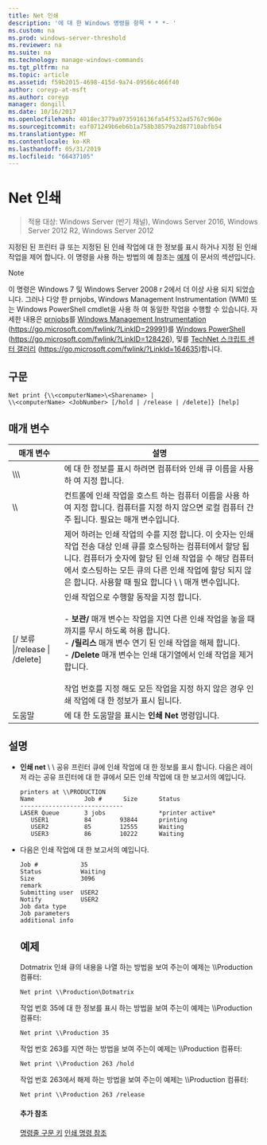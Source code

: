 ```yaml
---
title: Net 인쇄
description: '에 대 한 Windows 명령을 항목 * * *- '
ms.custom: na
ms.prod: windows-server-threshold
ms.reviewer: na
ms.suite: na
ms.technology: manage-windows-commands
ms.tgt_pltfrm: na
ms.topic: article
ms.assetid: f59b2015-4698-415d-9a74-09566c466f40
author: coreyp-at-msft
ms.author: coreyp
manager: dongill
ms.date: 10/16/2017
ms.openlocfilehash: 4018ec3779a9735916136fa54f532ad5767c960e
ms.sourcegitcommit: eaf071249b6eb6b1a758b38579a2d87710abfb54
ms.translationtype: MT
ms.contentlocale: ko-KR
ms.lasthandoff: 05/31/2019
ms.locfileid: "66437105"
---
```

# <a name="net-print"></a>Net 인쇄

>적용 대상: Windows Server (반기 채널), Windows Server 2016, Windows Server 2012 R2, Windows Server 2012

지정된 된 프린터 큐 또는 지정된 된 인쇄 작업에 대 한 정보를 표시 하거나 지정 된 인쇄 작업을 제어 합니다.
이 명령을 사용 하는 방법의 예 참조는 [예제](#BKMK_examples) 이 문서의 섹션입니다.
> [!NOTE]
> 이 명령은 Windows 7 및 Windows Server 2008 r 2에서 더 이상 사용 되지 되었습니다. 그러나 다양 한 prnjobs, Windows Management Instrumentation (WMI) 또는 Windows PowerShell cmdlet을 사용 하 여 동일한 작업을 수행할 수 있습니다. 자세한 내용은 [prnjobs](prnjobs.md)를 [Windows Management Instrumentation](https://go.microsoft.com/fwlink/?LinkID=29991) (https://go.microsoft.com/fwlink/?LinkID=29991)를 [Windows PowerShell](https://go.microsoft.com/fwlink/?LinkID=128426) (https://go.microsoft.com/fwlink/?LinkID=128426), 및를 [TechNet 스크립트 센터 갤러리](https://go.microsoft.com/fwlink/?LinkId=164635) (https://go.microsoft.com/fwlink/?LinkId=164635)합니다.
> ## <a name="syntax"></a>구문
> ```
> Net print {\\<computerName>\<Sharename> | 
> \\<computerName> <JobNumber> [/hold | /release | /delete]} [help]
> ```
> ## <a name="parameters"></a>매개 변수
> 
> |               매개 변수               |                                                                                                                                                                                                                     설명                                                                                                                                                                                                                      |
> |----------------------------------------|------------------------------------------------------------------------------------------------------------------------------------------------------------------------------------------------------------------------------------------------------------------------------------------------------------------------------------------------------------------------------------------------------------------------------------------------------|
> |    \\\\<computerName>\\<Sharename>     |                                                                                                                                                                            에 대 한 정보를 표시 하려면 컴퓨터와 인쇄 큐 이름을 사용 하 여 지정 합니다.                                                                                                                                                                             |
> |           \\\\<computerName>           |                                                                                                                                 컨트롤에 인쇄 작업을 호스트 하는 컴퓨터 이름을 사용 하 여 지정 합니다. 컴퓨터를 지정 하지 않으면 로컬 컴퓨터 간주 됩니다. 필요는 <JobNumber> 매개 변수입니다.                                                                                                                                  |
> |              <JobNumber>               |                                             제어 하려는 인쇄 작업의 수를 지정 합니다. 이 숫자는 인쇄 작업 전송 대상 인쇄 큐를 호스팅하는 컴퓨터에서 할당 됩니다. 컴퓨터가 숫자에 할당 된 인쇄 작업을 수 해당 컴퓨터에서 호스팅하는 모든 큐의 다른 인쇄 작업에 할당 되지 않은 합니다. 사용할 때 필요 합니다 \\ \\ <computerName> 매개 변수입니다.                                             |
> | [/ 보류 &#124;/release &#124; /delete] | 인쇄 작업으로 수행할 동작을 지정 합니다.<br /><br />- **보관/** 매개 변수는 작업을 지연 다른 인쇄 작업을 놓을 때까지를 무시 하도록 허용 합니다.<br />- **/릴리스** 매개 변수 연기 된 인쇄 작업을 해제 합니다.<br />- **/Delete** 매개 변수는 인쇄 대기열에서 인쇄 작업을 제거 합니다.<br /><br />작업 번호를 지정 해도 모든 작업을 지정 하지 않은 경우 인쇄 작업에 대 한 정보가 표시 됩니다. |
> |                  도움말                  |                                                                                                                                                                                                     에 대 한 도움말을 표시는 **인쇄 Net** 명령입니다.                                                                                                                                                                                                     |
> 
> ## <a name="remarks"></a>설명
> - **인쇄 net** \\ \\ <computerName> 공유 프린터 큐에 인쇄 작업에 대 한 정보를 표시 합니다. 다음은 레이저 라는 공유 프린터에 대 한 큐에서 모든 인쇄 작업에 대 한 보고서의 예입니다.
>   ```
>   printers at \\PRODUCTION
>   Name              Job #      Size      Status
>   -----------------------------
>   LASER Queue       3 jobs               *printer active*
>      USER1          84        93844      printing
>      USER2          85        12555      Waiting
>      USER3          86        10222      Waiting
>   ```
> - 다음은 인쇄 작업에 대 한 보고서의 예입니다.
>   ```
>   Job #            35
>   Status           Waiting
>   Size             3096
>   remark
>   Submitting user  USER2
>   Notify           USER2
>   Job data type
>   Job parameters
>   additional info
>   ```
>   ## <a name="BKMK_examples"></a>예제
>   Dotmatrix 인쇄 큐의 내용을 나열 하는 방법을 보여 주는이 예제는 \\\Production 컴퓨터:
>   ```
>   Net print \\Production\Dotmatrix 
>   ```
>   작업 번호 35에 대 한 정보를 표시 하는 방법을 보여 주는이 예제는 \\\Production 컴퓨터:
>   ```
>   Net print \\Production 35 
>   ```
>   작업 번호 263를 지연 하는 방법을 보여 주는이 예제는 \\\Production 컴퓨터:
>   ```
>   Net print \\Production 263 /hold 
>   ```
>   작업 번호 263에서 해제 하는 방법을 보여 주는이 예제는 \\\Production 컴퓨터:
>   ```
>   Net print \\Production 263 /release 
>   ```
>   #### <a name="additional-references"></a>추가 참조
>   [명령줄 구문 키](command-line-syntax-key.md)
>   [인쇄 명령 참조](print-command-reference.md)

